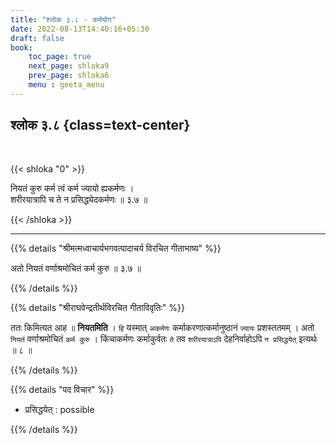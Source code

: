 ```yaml
---
title: "श्लोक ३.८ - कर्मयोग"
date: 2022-08-13T14:40:16+05:30
draft: false
book:
    toc_page: true
    next_page: shloka9
    prev_page: shloka6
    menu : geeta_menu
---
```




## श्लोक ३.८ {class=text-center}

<br/>

{{< shloka  "0"  >}}

नियतं कुरु कर्म त्वं कर्म ज्यायो ह्यकर्मणः ।  
शरीरयात्रापि च ते न प्रसिद्ध्येदकर्मणः ॥ ३.७ ॥

{{< /shloka >}}

---


{{% details "श्रीमत्मध्वाचार्यभगवत्पादाचर्य विरचित  गीताभाष्य" %}}

अतो नियतं वर्णाश्रमोचितं कर्म कुरु ॥ ३.७ ॥

{{% /details %}}



{{% details "श्रीराघवेन्द्रतीर्थविरचित गीताविवृतिः" %}}

ततः किमित्यत आह ॥ **नियतमिति** । `हि` यस्मात् 
`अकर्मणः` कर्माकरणात्कर्मानुष्ठानं `ज्यायः` प्रशस्ततमम्‌ । 
अतो `नियतं` वर्णाश्रमोचितं `कर्म कुरु` । किंचाकर्मणः 
कर्माकुर्वतः `ते` तव `शरीरयात्राऽपि` देहनिर्वाहोऽपि 
`न प्रसिद्धयेत्` इत्यर्थः ॥ ८ ॥ 

{{% /details %}}



{{% details "पद विचार" %}}

- प्रसिद्धयेत् : possible

{{% /details %}}
